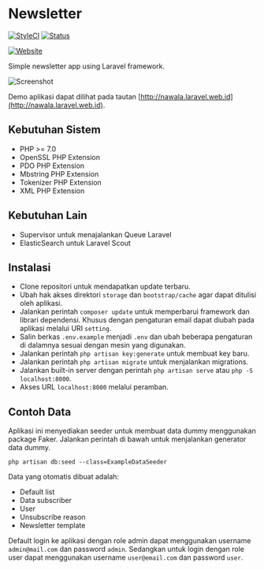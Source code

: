 # Newsletter

[![StyleCI](https://styleci.io/repos/70211763/shield?branch=master)](https://styleci.io/repos/70211763)
[![Status](https://img.shields.io/badge/status-dev-red.svg?style=flat-square)](https://img.shields.io/badge/status-dev-red.svg?style=flat-square)

[![Website](https://img.shields.io/website-up-down-green-red/http/shields.io.svg?style=flat-square)](http://nawala.laravel.web.id)

Simple newsletter app using Laravel framework.

![Screenshot](https://s16.postimg.org/tzvo9b7ut/Screenshot_from_2016_10_08_14_57_19.png)

Demo aplikasi dapat dilihat pada tautan [http://nawala.laravel.web.id](http://nawala.laravel.web.id).

## Kebutuhan Sistem

- PHP >= 7.0
- OpenSSL PHP Extension
- PDO PHP Extension
- Mbstring PHP Extension
- Tokenizer PHP Extension
- XML PHP Extension

## Kebutuhan Lain

- Supervisor untuk menajalankan Queue Laravel
- ElasticSearch untuk Laravel Scout

## Instalasi

- Clone repositori untuk mendapatkan update terbaru.
- Ubah hak akses direktori ```storage``` dan ```bootstrap/cache``` agar dapat ditulisi oleh aplikasi.
- Jalankan perintah ```composer update``` untuk memperbarui framework dan librari dependensi. Khusus dengan pengaturan email dapat diubah pada aplikasi melalui URI ```setting```.
- Salin berkas ```.env.example``` menjadi ```.env``` dan ubah beberapa pengaturan di dalamnya sesuai dengan mesin yang digunakan.
- Jalankan perintah ```php artisan key:generate``` untuk membuat key baru.
- Jalankan perintah ```php artisan migrate``` untuk menjalankan migrations.
- Jalankan built-in server dengan perintah ```php artisan serve``` atau ```php -S localhost:8000```.
- Akses URL ```localhost:8000``` melalui peramban.

## Contoh Data

Aplikasi ini menyediakan seeder untuk membuat data dummy menggunakan package Faker. Jalankan perintah di bawah untuk menjalankan generator data dummy.

```php artisan db:seed --class=ExampleDataSeeder```

Data yang otomatis dibuat adalah:

- Default list
- Data subscriber
- User
- Unsubscribe reason
- Newsletter template

Default login ke aplikasi dengan role admin dapat menggunakan username ```admin@mail.com``` dan password ```admin```. Sedangkan untuk login dengan role user dapat menggunakan username ```user@email.com``` dan password ```user```.